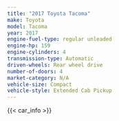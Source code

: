 ```yaml
---
title: "2017 Toyota Tacoma"
make: Toyota
model: Tacoma
year: 2017
engine-fuel-type: regular unleaded
engine-hp: 159
engine-cylinders: 4
transmission-type: Automatic
driven-wheels: Rear wheel drive
number-of-doors: 4
market-category: N/A
vehicle-size: Compact
vehicle-style: Extended Cab Pickup
---
```


{{< car_info >}}
